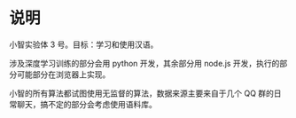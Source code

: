 # 说明

小智实验体 3 号。目标：学习和使用汉语。

涉及深度学习训练的部分会用 python 开发，其余部分用 node.js 开发，执行的部分可能部分在浏览器上实现。

小智的所有算法都试图使用无监督的算法，数据来源主要来自于几个 QQ 群的日常聊天，搞不定的部分会考虑使用语料库。
